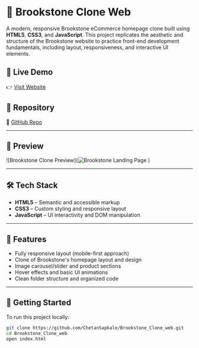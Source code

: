 # 🧰 Brookstone Clone Web

A modern, responsive Brookstone eCommerce homepage clone built using **HTML5**, **CSS3**, and **JavaScript**. This project replicates the aesthetic and structure of the Brookstone website to practice front-end development fundamentals, including layout, responsiveness, and interactive UI elements.

## 🔗 Live Demo

👉 [Visit Website](https://brookstone-clone-web.vercel.app/)

## 📁 Repository

🔗 [GitHub Repo](https://github.com/ChetanSapkale/Brookstone_Clone_web)

---

## 📸 Preview

![Brookstone Clone Preview](![Brookstone Landing Page](https://github.com/user-attachments/assets/807fb6db-6a86-43d9-abe7-f77127e8cb7c)
) <!-- Replace with actual screenshot link -->

---

## 🛠️ Tech Stack

- **HTML5** – Semantic and accessible markup
- **CSS3** – Custom styling and responsive layout
- **JavaScript** – UI interactivity and DOM manipulation

---

## 📌 Features

- Fully responsive layout (mobile-first approach)
- Clone of Brookstone's homepage layout and design
- Image carousel/slider and product sections
- Hover effects and basic UI animations
- Clean folder structure and organized code

---

## 🚀 Getting Started

To run this project locally:

```bash
git clone https://github.com/ChetanSapkale/Brookstone_Clone_web.git
cd Brookstone_Clone_web
open index.html
